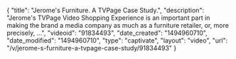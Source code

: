 {
    "title": "Jerome's Furniture. A TVPage Case Study.",
    "description": "Jerome's TVPage Video Shopping Experience is an important part in making the brand a media company as much as a furniture retailer, or, more precisely, ...",
    "videoid": "91834493",
    "date_created": "1494960710",
    "date_modified": "1494960710",
    "type": "captivate",
    "layout": "video",
    "url": "\/v\/jerome-s-furniture-a-tvpage-case-study\/91834493"
}